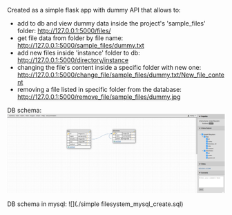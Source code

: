 Created as a simple flask app with dummy API that allows to:

- add to db and view dummy data inside the project's 'sample_files' folder: http://127.0.0.1:5000/files/
- get file data from folder by file name: http://127.0.0.1:5000/sample_files/dummy.txt
- add new files inside 'instance' folder to db: http://127.0.0.1:5000/directory/instance
- changing the file's content inside a specific folder with new
  one: http://127.0.0.1:5000/change_file/sample_files/dummy.txt/New_file_content
- removing a file listed in specific folder from the database: http://127.0.0.1:5000/remove_file/sample_files/dummy.jpg

DB schema:
![](./simple_filesystem.png)

DB schema in mysql:
![](./simple filesystem_mysql_create.sql)
